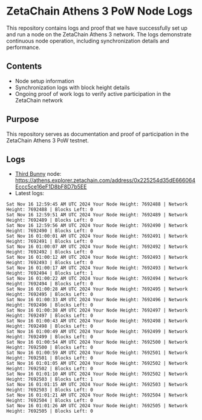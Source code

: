 # ZetaChain Athens 3 PoW Node Logs
This repository contains logs and proof that we have successfully set up and run a node on the ZetaChain Athens 3 network. The logs demonstrate continuous node operation, including synchronization details and performance.

## Contents
- Node setup information
- Synchronization logs with block height details
- Ongoing proof of work logs to verify active participation in the ZetaChain network

## Purpose
This repository serves as documentation and proof of participation in the ZetaChain Athens 3 PoW testnet.

## Logs

- [Third Bunny](https://thirdbunny.xyz/) node: https://athens.explorer.zetachain.com/address/0x225254d35dE666064Eccc5ce16eF1D8bF8D7b5EE
- Latest logs:
```
Sat Nov 16 12:59:45 AM UTC 2024 Your Node Height: 7692488 | Network Height: 7692488 | Blocks Left: 0
Sat Nov 16 12:59:51 AM UTC 2024 Your Node Height: 7692489 | Network Height: 7692489 | Blocks Left: 0
Sat Nov 16 12:59:56 AM UTC 2024 Your Node Height: 7692490 | Network Height: 7692490 | Blocks Left: 0
Sat Nov 16 01:00:01 AM UTC 2024 Your Node Height: 7692491 | Network Height: 7692491 | Blocks Left: 0
Sat Nov 16 01:00:07 AM UTC 2024 Your Node Height: 7692492 | Network Height: 7692492 | Blocks Left: 0
Sat Nov 16 01:00:12 AM UTC 2024 Your Node Height: 7692493 | Network Height: 7692493 | Blocks Left: 0
Sat Nov 16 01:00:17 AM UTC 2024 Your Node Height: 7692493 | Network Height: 7692494 | Blocks Left: 1
Sat Nov 16 01:00:22 AM UTC 2024 Your Node Height: 7692494 | Network Height: 7692494 | Blocks Left: 0
Sat Nov 16 01:00:28 AM UTC 2024 Your Node Height: 7692495 | Network Height: 7692495 | Blocks Left: 0
Sat Nov 16 01:00:33 AM UTC 2024 Your Node Height: 7692496 | Network Height: 7692496 | Blocks Left: 0
Sat Nov 16 01:00:38 AM UTC 2024 Your Node Height: 7692497 | Network Height: 7692497 | Blocks Left: 0
Sat Nov 16 01:00:43 AM UTC 2024 Your Node Height: 7692498 | Network Height: 7692498 | Blocks Left: 0
Sat Nov 16 01:00:49 AM UTC 2024 Your Node Height: 7692499 | Network Height: 7692499 | Blocks Left: 0
Sat Nov 16 01:00:54 AM UTC 2024 Your Node Height: 7692500 | Network Height: 7692500 | Blocks Left: 0
Sat Nov 16 01:00:59 AM UTC 2024 Your Node Height: 7692501 | Network Height: 7692501 | Blocks Left: 0
Sat Nov 16 01:01:05 AM UTC 2024 Your Node Height: 7692502 | Network Height: 7692502 | Blocks Left: 0
Sat Nov 16 01:01:10 AM UTC 2024 Your Node Height: 7692502 | Network Height: 7692503 | Blocks Left: 1
Sat Nov 16 01:01:15 AM UTC 2024 Your Node Height: 7692503 | Network Height: 7692503 | Blocks Left: 0
Sat Nov 16 01:01:21 AM UTC 2024 Your Node Height: 7692504 | Network Height: 7692504 | Blocks Left: 0
Sat Nov 16 01:01:26 AM UTC 2024 Your Node Height: 7692505 | Network Height: 7692505 | Blocks Left: 0
```
